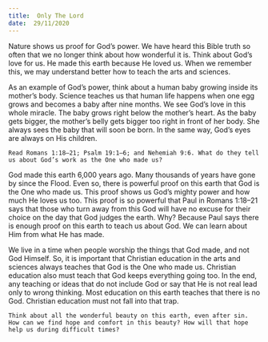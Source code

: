 ```yaml
---
title:  Only The Lord 
date:  29/11/2020
---
```


Nature shows us proof for God’s power. We have heard this Bible truth so often that we no longer think about how wonderful it is. Think about God’s love for us. He made this earth because He loved us. When we remember this, we may understand better how to teach the arts and sciences.

As an example of God’s power, think about a human baby growing inside its mother’s body. Science teaches us that human life happens when one egg grows and becomes a baby after nine months. We see God’s love in this whole miracle. The baby grows right below the mother’s heart. As the baby gets bigger, the mother’s belly gets bigger too right in front of her body. She always sees the baby that will soon be born. In the same way, God’s eyes are always on His children.

`Read Romans 1:18–21; Psalm 19:1–6; and Nehemiah 9:6. What do they tell us about God’s work as the One who made us?`

God made this earth 6,000 years ago. Many thousands of years have gone by since the Flood. Even so, there is powerful proof on this earth that God is the One who made us. This proof shows us God’s mighty power and how much He loves us too. This proof is so powerful that Paul in Romans 1:18–21 says that those who turn away from this God will have no excuse for their choice on the day that God judges the earth. Why? Because Paul says there is enough proof on this earth to teach us about God. We can learn about Him from what He has made.

We live in a time when people worship the things that God made, and not God Himself. So, it is important that Christian education in the arts and sciences always teaches that God is the One who made us. Christian education also must teach that God keeps everything going too. In the end, any teaching or ideas that do not include God or say that He is not real lead only to wrong thinking. Most education on this earth teaches that there is no God. Christian education must not fall into that trap.

`Think about all the wonderful beauty on this earth, even after sin. How can we find hope and comfort in this beauty? How will that hope help us during difficult times?`